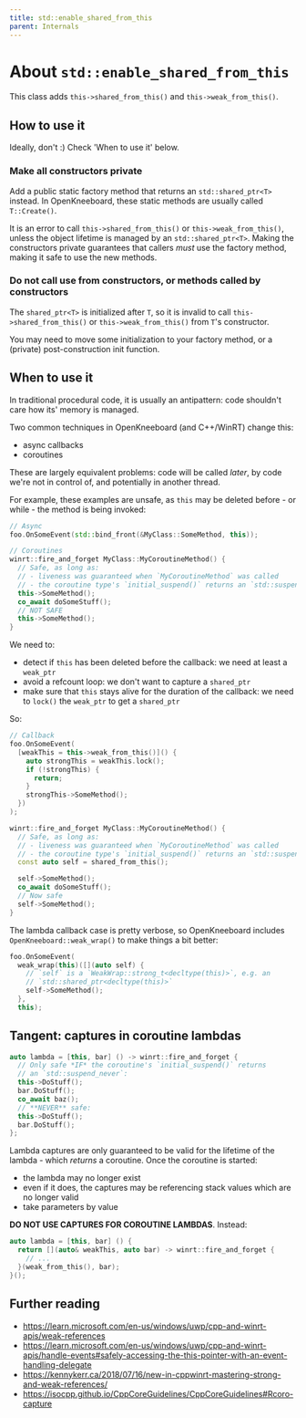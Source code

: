 ```yaml
---
title: std::enable_shared_from_this
parent: Internals
---
```


# About `std::enable_shared_from_this`

This class adds `this->shared_from_this()` and `this->weak_from_this()`.

## How to use it

Ideally, don't :) Check 'When to use it' below.

### Make all constructors private

Add a public static factory method that returns an `std::shared_ptr<T>` instead. In OpenKneeboard, these static methods are usually called `T::Create()`.

It is an error to call `this->shared_from_this()` or `this->weak_from_this()`, unless the object lifetime is managed by an `std::shared_ptr<T>`. Making the constructors private guarantees that callers *must* use the factory method, making it safe to use the new methods.

### Do not call use from constructors, or methods called by constructors

The `shared_ptr<T>` is initialized after `T`, so it is invalid to call `this->shared_from_this()` or `this->weak_from_this()` from `T`'s constructor.

You may need to move some initialization to your factory method, or a (private) post-construction init function.

## When to use it

In traditional procedural code, it is usually an antipattern: code shouldn't care how its' memory is managed.

Two common techniques in OpenKneeboard (and C++/WinRT) change this:

- async callbacks
- coroutines

These are largely equivalent problems: code will be called *later*, by code we're not in control of, and potentially in another thread.

For example, these examples are unsafe, as `this` may be deleted before - or while - the method is being invoked:

```C++
// Async
foo.OnSomeEvent(std::bind_front(&MyClass::SomeMethod, this));
```

```C++
// Coroutines
winrt::fire_and_forget MyClass::MyCoroutineMethod() {
  // Safe, as long as:
  // - liveness was guaranteed when `MyCoroutineMethod` was called
  // - the coroutine type's `initial_suspend()` returns an `std::suspend_never`
  this->SomeMethod();
  co_await doSomeStuff();
  // NOT SAFE
  this->SomeMethod();
}
```

We need to:

- detect if `this` has been deleted before the callback: we need at least a `weak_ptr`
- avoid a refcount loop: we don't want to capture a `shared_ptr`
- make sure that `this` stays alive for the duration of the callback: we need to `lock()` the `weak_ptr` to get a `shared_ptr`

So:

```C++
// Callback
foo.OnSomeEvent(
  [weakThis = this->weak_from_this()]() {
    auto strongThis = weakThis.lock();
    if (!strongThis) {
      return;
    }
    strongThis->SomeMethod();
  })
);
```

```C++
winrt::fire_and_forget MyClass::MyCoroutineMethod() {
  // Safe, as long as:
  // - liveness was guaranteed when `MyCoroutineMethod` was called
  // - the coroutine type's `initial_suspend()` returns an `std::suspend_never`
  const auto self = shared_from_this();

  self->SomeMethod();
  co_await doSomeStuff();
  // Now safe
  self->SomeMethod();
}
```

The lambda callback case is pretty verbose, so OpenKneeboard includes `OpenKneeboard::weak_wrap()` to make things a bit better:

```C++
foo.OnSomeEvent(
  weak_wrap(this)([](auto self) {
    // `self` is a `WeakWrap::strong_t<decltype(this)>`, e.g. an
    // `std::shared_ptr<decltype(this)>`
    self->SomeMethod();
  },
  this);
```

## Tangent: captures in coroutine lambdas

```C++
auto lambda = [this, bar] () -> winrt::fire_and_forget {
  // Only safe *IF* the coroutine's `initial_suspend()` returns
  // an `std::suspend_never`:
  this->DoStuff();
  bar.DoStuff();
  co_await baz();
  // **NEVER** safe:
  this->DoStuff();
  bar.DoStuff();
};
```

Lambda captures are only guaranteed to be valid for the lifetime of the lambda - which *returns* a coroutine. Once the coroutine is started:
- the lambda may no longer exist
- even if it does, the captures may be referencing stack values which are no longer valid
- take parameters by value

**DO NOT USE CAPTURES FOR COROUTINE LAMBDAS**. Instead:

```C++
auto lambda = [this, bar] () {
  return [](auto& weakThis, auto bar) -> winrt::fire_and_forget {
    // ...
  }(weak_from_this(), bar);
}();
```

## Further reading

- https://learn.microsoft.com/en-us/windows/uwp/cpp-and-winrt-apis/weak-references
- https://learn.microsoft.com/en-us/windows/uwp/cpp-and-winrt-apis/handle-events#safely-accessing-the-this-pointer-with-an-event-handling-delegate
- https://kennykerr.ca/2018/07/16/new-in-cppwinrt-mastering-strong-and-weak-references/
- https://isocpp.github.io/CppCoreGuidelines/CppCoreGuidelines#Rcoro-capture
